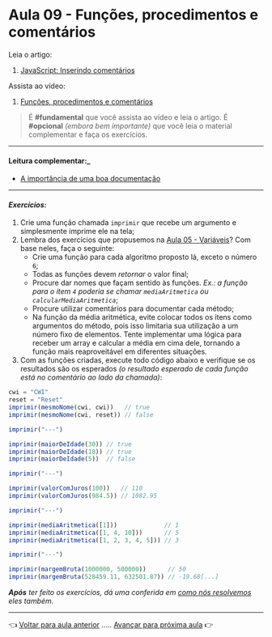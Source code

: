 # Aula 09 - Funções, procedimentos e comentários

Leia o artigo: 

  1. [JavaScript: Inserindo comentários](https://www.linhadecomando.com/javascript/javascript-inserindo-comentarios)

Assista ao vídeo:

  1. [Funções, procedimentos e comentários](https://www.youtube.com/watch?v=2g2bfD6q5NQ)

> É **#fundamental** que você assista ao vídeo e leia o artigo. É **#opcional** _(embora bem importante)_ que você leia o material complementar e faça os exercícios.

---

#### Leitura complementar:_

* [A importância de uma boa documentação
](http://www.linhadecodigo.com.br/artigo/2918/a-importancia-de-uma-boa-documentacao.aspx)

---

#### _Exercícios:_

1. Crie uma função chamada `imprimir` que recebe um argumento e simplesmente imprime ele na tela;
2. Lembra dos exercícios que propusemos na [Aula 05 - Variáveis](../aula05/aula.md#exercícios)? Com base neles, faça o seguinte:
   * Crie uma função para cada algoritmo proposto lá, exceto o número `6`;
   * Todas as funções devem _retornar_ o valor final;
   * Procure dar nomes que façam sentido às funções. _Ex.: a função para o item `4` poderia se chamar `mediaAritmetica` ou `calcularMediaAritmetica`_;
   * Procure utilizar comentários para documentar cada método;
   * Na função da média aritmética, evite colocar todos os itens como argumentos do método, pois isso limitaria sua utilização a um número fixo de elementos. Tente implementar uma lógica para receber um array e calcular a média em cima dele, tornando a função mais reaproveitável em diferentes situações.
3. Com as funções criadas, execute todo código abaixo e verifique se os resultados são os esperados _(o resultado esperado de cada função está no comentário ao lado da chamada)_:

```javascript
cwi = "CWI"
reset = "Reset"
imprimir(mesmoNome(cwi, cwi))   // true
imprimir(mesmoNome(cwi, reset)) // false

imprimir("---")

imprimir(maiorDeIdade(30)) // true
imprimir(maiorDeIdade(18)) // true
imprimir(maiorDeIdade(5))  // false

imprimir("---")

imprimir(valorComJuros(100))   // 110
imprimir(valorComJuros(984.5)) // 1082.95

imprimir("---")

imprimir(mediaAritmetica([1]))             // 1
imprimir(mediaAritmetica([1, 4, 10]))      // 5
imprimir(mediaAritmetica([1, 2, 3, 4, 5])) // 3

imprimir("---")

imprimir(margemBruta(1000000, 500000))      // 50
imprimir(margemBruta(528459.11, 632501.87)) // -19.68[...]
```

_**Após** ter feito os exercícios, dá uma conferida em [como nós resolvemos](resolucao.md) eles também._

---

👈 [Voltar para aula anterior](../aula08/aula.md) ..... [Avançar para próxima aula](../aula10/aula.md) 👉